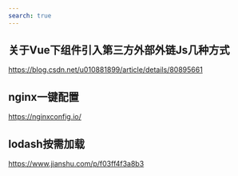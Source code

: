 ```yaml
---
search: true
---
```



## 关于Vue下组件引入第三方外部外链Js几种方式
https://blog.csdn.net/u010881899/article/details/80895661

## nginx一键配置
https://nginxconfig.io/

## lodash按需加载
https://www.jianshu.com/p/f03ff4f3a8b3
